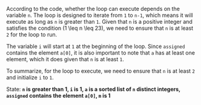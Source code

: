 According to the code, whether the loop can execute depends on the variable `n`. The loop is designed to iterate from `1` to `n-1`, which means it will execute as long as `n` is greater than `1`. Given that `n` is a positive integer and satisfies the condition \(1 \leq n \leq 23\), we need to ensure that `n` is at least `2` for the loop to run.

The variable `i` will start at `1` at the beginning of the loop. Since `assigned` contains the element `a[0]`, it is also important to note that `a` has at least one element, which it does given that `n` is at least `1`.

To summarize, for the loop to execute, we need to ensure that `n` is at least `2` and initialize `i` to `1`.

State: **`n` is greater than 1, `i` is 1, `a` is a sorted list of `n` distinct integers, `assigned` contains the element `a[0]`, `m` is 1**